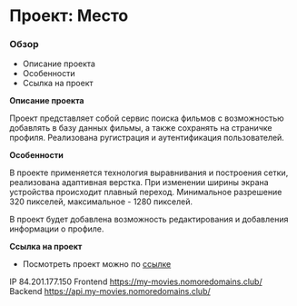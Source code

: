 # Проект: Место

### Обзор
* Описание проекта
* Особенности
* Ссылка на проект

**Описание проекта**

Проект представляет собой сервис поиска фильмов с возможностью добавлять в базу данных фильмы, а также сохранять на страничке профиля. Реализована ругистрация и аутентификация пользователей.

**Особенности**

В проекте применяется технология выравнивания и построения сетки, реализована адаптивная верстка. При изменении ширины экрана устройства происходит плавный переход. Минимальное разрешение 320 пикселей, максимальное - 1280 пикселей. 

В проект будет добавлена возможность редактирования и добавления информации о профиле.

**Ссылка на проект**

* Посмотреть проект можно по [ссылке](https://github.com/Ilina-malina/movies-explorer-api/index.html)

IP  84.201.177.150
Frontend  https://my-movies.nomoredomains.club/
Backend  https://api.my-movies.nomoredomains.club/
  

